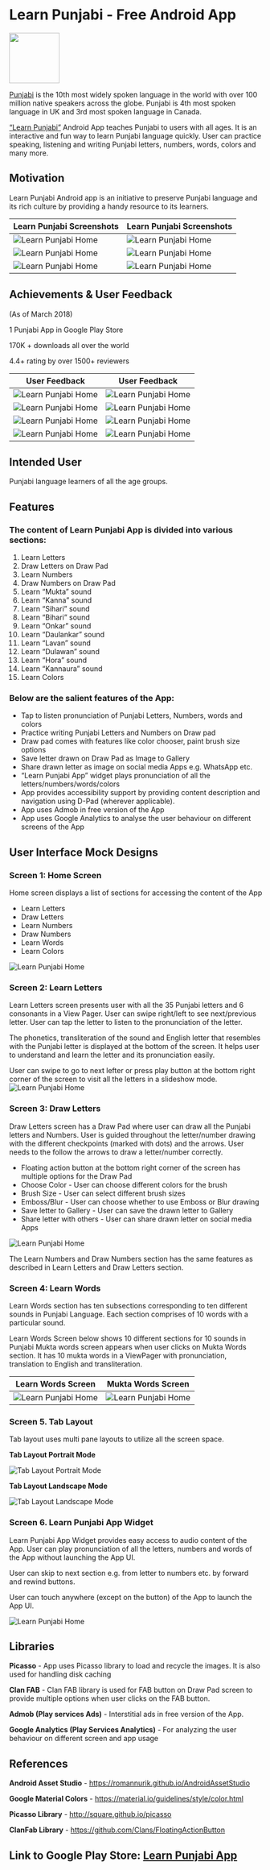 # Learn Punjabi - Free Android App

<p align="left">
  <img src="https://raw.githubusercontent.com/GurmeetSingh14/Learn-Punjabi/master/Images/learnpunjabi_icon.png" width="100" height="100"/>
</p>

[Punjabi](https://en.wikipedia.org/wiki/Punjabi) is the 10th most widely spoken language in the world with over 100 million native speakers across the globe. Punjabi is 4th most spoken language in UK and 3rd most spoken language in Canada. 

[“Learn Punjabi”](https://play.google.com/store/apps/details?id=gswebcrunch.com.learnpunjabi) Android App teaches Punjabi to users with all ages. It is an interactive and fun way to learn Punjabi language quickly. User can practice speaking, listening and writing Punjabi letters, numbers, words, colors and many more. 

## Motivation
Learn Punjabi Android app is an initiative to preserve Punjabi language and its rich culture by providing a handy resource to its learners.

| Learn Punjabi Screenshots | Learn Punjabi Screenshots |
| ------------- | ------------- |
| ![Learn Punjabi Home](https://raw.githubusercontent.com/GurmeetSingh14/Learn-Punjabi/master/Mockups/learnpunjabi_home.png "Learn Punjabi Home")   | ![Learn Punjabi Home](https://raw.githubusercontent.com/GurmeetSingh14/Learn-Punjabi/master/Mockups/learn_letter.png "Learn Punjabi Home")   |
| ![Learn Punjabi Home](https://raw.githubusercontent.com/GurmeetSingh14/Learn-Punjabi/master/Mockups/draw_letter.png "Learn Punjabi Home")   | ![Learn Punjabi Home](https://raw.githubusercontent.com/GurmeetSingh14/Learn-Punjabi/master/Mockups/learn_word.png "Learn Punjabi Home")   |
| ![Learn Punjabi Home](https://raw.githubusercontent.com/GurmeetSingh14/Learn-Punjabi/master/Mockups/drawer.png "Learn Punjabi Home")   | ![Learn Punjabi Home](https://raw.githubusercontent.com/GurmeetSingh14/Learn-Punjabi/master/Mockups/color.png "Learn Punjabi Home")   |

## Achievements & User Feedback 
(As of March 2018) 

1 Punjabi App in Google Play Store

170K + downloads all over the world

4.4+ rating by over 1500+ reviewers


| User Feedback  | User Feedback |
| ------------- | ------------- |
| ![Learn Punjabi Home](https://raw.githubusercontent.com/GurmeetSingh14/Learn-Punjabi/master/Images/Feedback1.png)  | ![Learn Punjabi Home](https://raw.githubusercontent.com/GurmeetSingh14/Learn-Punjabi/master/Images/Feedback2.png)  |
| ![Learn Punjabi Home](https://raw.githubusercontent.com/GurmeetSingh14/Learn-Punjabi/master/Images/Feedback3.png)  | ![Learn Punjabi Home](https://raw.githubusercontent.com/GurmeetSingh14/Learn-Punjabi/master/Images/Feedback4.png)  |
| ![Learn Punjabi Home](https://raw.githubusercontent.com/GurmeetSingh14/Learn-Punjabi/master/Images/Feedback5.png)  | ![Learn Punjabi Home](https://raw.githubusercontent.com/GurmeetSingh14/Learn-Punjabi/master/Images/Feedback6.png) |
| ![Learn Punjabi Home](https://raw.githubusercontent.com/GurmeetSingh14/Learn-Punjabi/master/Images/Feedback7.png)  | ![Learn Punjabi Home](https://raw.githubusercontent.com/GurmeetSingh14/Learn-Punjabi/master/Images/Feedback8.png)  |

## Intended User
Punjabi language learners of all the age groups.

## Features
### The content of Learn Punjabi App is divided into various sections:

1. Learn Letters
2. Draw Letters on Draw Pad
3. Learn Numbers
4. Draw Numbers on Draw Pad
5. Learn “Mukta” sound
6. Learn “Kanna” sound
7. Learn “Sihari” sound
8. Learn “Bihari” sound
9. Learn “Onkar” sound
10. Learn “Daulankar” sound
11. Learn “Lavan” sound
12. Learn “Dulawan” sound
13. Learn “Hora” sound
14. Learn “Kannaura” sound
15. Learn Colors

### Below are the salient features of the App:

* Tap to listen pronunciation of Punjabi Letters, Numbers, words and colors
* Practice writing Punjabi Letters and Numbers on Draw pad
* Draw pad comes with features like color chooser, paint brush size options
* Save letter drawn on Draw Pad as Image to Gallery
* Share drawn letter as image on social media Apps e.g. WhatsApp etc.
* “Learn Punjabi App” widget plays pronunciation of all the letters/numbers/words/colors 
* App provides accessibility support by providing content description and navigation using D-Pad (wherever applicable).
* App uses Admob in free version of the App
* App uses Google Analytics to analyse the user behaviour on different screens of the App

## User Interface Mock Designs
### Screen 1: Home Screen
Home screen displays a list of sections for accessing the content of the App 

* Learn Letters 
* Draw Letters
* Learn Numbers
* Draw Numbers
* Learn Words 
* Learn Colors 

![Learn Punjabi Home](https://raw.githubusercontent.com/GurmeetSingh14/Learn-Punjabi/master/Images/rsz_mock1.png "Learn Punjabi Home") 

### Screen 2: Learn Letters
Learn Letters screen presents user with all the 35 Punjabi letters and 6 consonants in a View Pager. User can swipe right/left to see next/previous letter. User can tap the letter to listen to the pronunciation of the letter. 

The phonetics, transliteration of the sound and English letter that resembles with the Punjabi letter is displayed at the bottom of the screen. It helps user to understand and learn the letter and its pronunciation easily.

User can swipe to go to next lefter or press play button at the bottom right corner of the screen to visit all the letters in a slideshow mode. 
![Learn Punjabi Home](https://raw.githubusercontent.com/GurmeetSingh14/Learn-Punjabi/master/Images/rsz_mock2.png "Learn Punjabi Home") 

### Screen 3: Draw Letters 
Draw Letters screen has a Draw Pad where user can draw all the Punjabi letters and Numbers. User is guided throughout the letter/number drawing with the different checkpoints (marked with dots) and the arrows. User needs to the follow the arrows to draw a letter/number correctly. 

* Floating action button at the bottom right corner of the screen has multiple options for the Draw Pad
* Choose Color - User can choose different colors for the brush
* Brush Size - User can select different brush sizes
* Emboss/Blur - User can choose whether to use Emboss or Blur drawing
* Save letter to Gallery - User can save the drawn letter to Gallery 
* Share letter with others - User can share drawn letter on social media Apps

![Learn Punjabi Home](https://raw.githubusercontent.com/GurmeetSingh14/Learn-Punjabi/master/Images/rsz_mock3.png "Learn Punjabi Home")

The Learn Numbers and Draw Numbers section has the same features as described in Learn Letters and Draw Letters section. 

### Screen 4: Learn Words

Learn Words section has ten subsections corresponding to ten different sounds in Punjabi Language. Each section comprises of 10 words with a particular sound.

Learn Words Screen below shows 10 different sections for 10 sounds in Punjabi
Mukta words screen appears when user clicks on Mukta Words section. It has 10 mukta words in a ViewPager with pronunciation, translation to English and transliteration.

| Learn Words Screen  | Mukta Words Screen |
| ------------- | ------------- |
| ![Learn Punjabi Home](https://raw.githubusercontent.com/GurmeetSingh14/Learn-Punjabi/master/Images/rsz_mock4.png)  | ![Learn Punjabi Home](https://raw.githubusercontent.com/GurmeetSingh14/Learn-Punjabi/master/Images/rsz_mock5.png)  |


### Screen 5. Tab Layout 

Tab layout uses multi pane layouts to utilize all the screen space. 

**Tab Layout Portrait Mode**

![Tab Layout Portrait Mode](https://raw.githubusercontent.com/GurmeetSingh14/Learn-Punjabi/master/Images/rsz_mock6.png "Tab Layout Portarit Mode")

**Tab Layout Landscape Mode**

![Tab Layout Landscape Mode](https://raw.githubusercontent.com/GurmeetSingh14/Learn-Punjabi/master/Images/rsz_mock7.png "Tab Layout Landscape Mode")

### Screen 6. Learn Punjabi App Widget

Learn Punjabi App Widget provides easy access to audio content of the App. User can play pronunciation of all the letters, numbers and words of the App without launching the App UI. 

User can skip to next section e.g. from letter to numbers etc. by forward and rewind buttons. 

User can touch anywhere (except on the button) of the App to launch the App UI.

![Learn Punjabi Home](https://raw.githubusercontent.com/GurmeetSingh14/Learn-Punjabi/master/Images/rsz_mock9.png "Learn Punjabi Home")

## Libraries
**Picasso** - App uses Picasso library to load and recycle the images. It is also used for handling disk caching

**Clan FAB** - Clan FAB library is used for FAB button on Draw Pad screen to provide multiple options when user clicks on the FAB button.

**Admob (Play services Ads)** - Interstitial ads in free version of the App.

**Google Analytics (Play Services Analytics)** - For analyzing the user behaviour on different screen and app usage

## References
**Android Asset Studio** - <https://romannurik.github.io/AndroidAssetStudio>

**Google Material Colors** - <https://material.io/guidelines/style/color.html>

**Picasso Library** - <http://square.github.io/picasso>

**ClanFab Library** - <https://github.com/Clans/FloatingActionButton>

## Link to Google Play Store: [Learn Punjabi App](https://play.google.com/store/apps/details?id=gswebcrunch.com.learnpunjabi)



